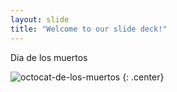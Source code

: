 ```yaml
---
layout: slide
title: "Welcome to our slide deck!"
---
```


Dia de los muertos

![octocat-de-los-muertos](https://octodex.github.com/images/octocat-de-los-muertos.jpg)
{: .center}
